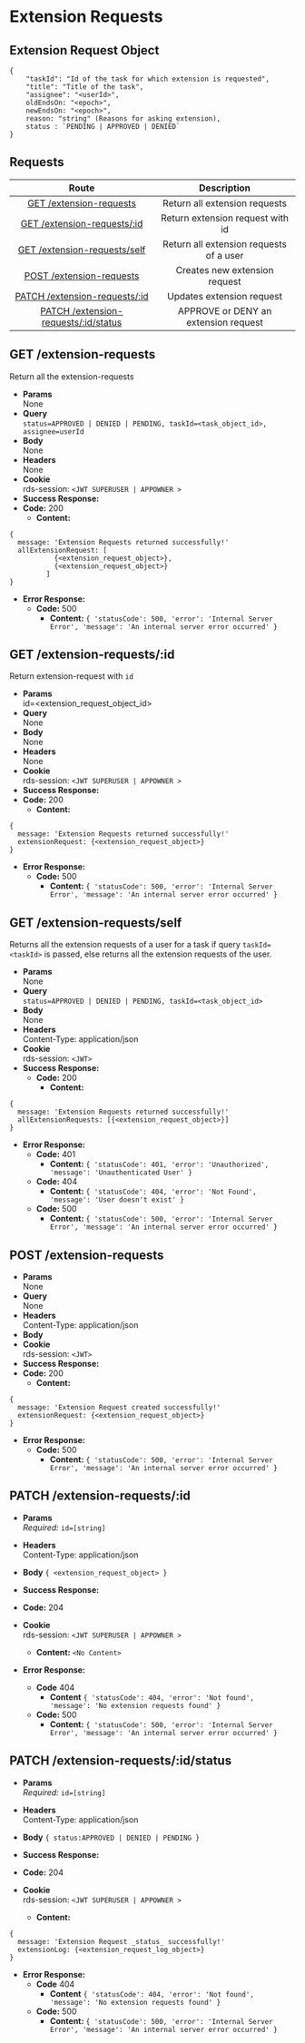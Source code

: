 # Extension Requests

## Extension Request Object

```
{
    "taskId": "Id of the task for which extension is requested",
    "title": "Title of the task",
    "assignee": "<userId>",
    oldEndsOn: "<epoch>",
    newEndsOn: "<epoch>",
    reason: "string" (Reasons for asking extension),
    status : `PENDING | APPROVED | DENIED`
}
```

## **Requests**

|               Route                |    Description    |
| :--------------------------------: | :---------------: |
|      [GET /extension-requests](#get-extension-requests)      | Return all extension requests |
|      [GET /extension-requests/:id](#get-extension-requests-id)      | Return extension request with id |
|      [GET /extension-requests/self](#get-extension-requests-self)      | Return all extension requests of a user |
|     [POST /extension-requests](#post-extension-requests)     | Creates new extension request  |
|     [PATCH /extension-requests/:id](#patch-extension-requestsid) |   Updates extension request   |
|     [PATCH /extension-requests/:id/status](#patch-extension-requests-id-status) |   APPROVE or DENY an extension request   |

## **GET /extension-requests**

Return all the extension-requests

- **Params**  
  None
- **Query**  
  `status=APPROVED | DENIED | PENDING, taskId=<task_object_id>, assignee=userId`
- **Body**  
  None
- **Headers**  
  None
- **Cookie**  
  rds-session: `<JWT SUPERUSER | APPOWNER >`
- **Success Response:**
- **Code:** 200
  - **Content:**

```
{
  message: 'Extension Requests returned successfully!'
  allExtensionRequest: [
           {<extension_request_object>},
           {<extension_request_object>}
         ]
}
```

- **Error Response:**
  - **Code:** 500
    - **Content:** `{ 'statusCode': 500, 'error': 'Internal Server Error', 'message': 'An internal server error occurred' }`

## **GET /extension-requests/:id**

Return extension-request with `id`

- **Params**  
  id=<extension_request_object_id>
- **Query**  
  None
- **Body**  
  None
- **Headers**  
  None
- **Cookie**  
  rds-session: `<JWT SUPERUSER | APPOWNER >`
- **Success Response:**
- **Code:** 200
  - **Content:**

```
{
  message: 'Extension Requests returned successfully!'
  extensionRequest: {<extension_request_object>}
}
```

- **Error Response:**
  - **Code:** 500
    - **Content:** `{ 'statusCode': 500, 'error': 'Internal Server Error', 'message': 'An internal server error occurred' }`

## **GET /extension-requests/self**

Returns all the extension requests of a user for a task if query `taskId=<taskId>` is passed, else returns all the extension requests of the user.

- **Params**  
  None
- **Query**  
  `status=APPROVED | DENIED | PENDING, taskId=<task_object_id>`
- **Body**  
  None
- **Headers**  
  Content-Type: application/json
- **Cookie**  
  rds-session: `<JWT>`
- **Success Response:**
  - **Code:** 200
    - **Content:**
```
{
  message: 'Extension Requests returned successfully!'
  allExtensionRequests: [{<extension_request_object>}]
}
```

- **Error Response:**
  - **Code:** 401
    - **Content:** `{ 'statusCode': 401, 'error': 'Unauthorized', 'message': 'Unauthenticated User' }`
  - **Code:** 404
    - **Content:** `{ 'statusCode': 404, 'error': 'Not Found', 'message': 'User doesn't exist' }`
  - **Code:** 500
    - **Content:** `{ 'statusCode': 500, 'error': 'Internal Server Error', 'message': 'An internal server error occurred' }`


## **POST /extension-requests**

- **Params**  
  None
- **Query**  
  None
- **Headers**  
  Content-Type: application/json
- **Body** 
- **Cookie**  
  rds-session: `<JWT>`
- **Success Response:**
- **Code:** 200
  - **Content:**

```
{
  message: 'Extension Request created successfully!'
  extensionRequest: {<extension_request_object>}
}
```

- **Error Response:**
  - **Code:** 500
    - **Content:** `{ 'statusCode': 500, 'error': 'Internal Server Error', 'message': 'An internal server error occurred' }`
    
## **PATCH /extension-requests/:id**

- **Params**  
  _Required:_ `id=[string]`

- **Headers**  
  Content-Type: application/json
- **Body** `{ <extension_request_object> }`
- **Success Response:**
- **Code:** 204
- **Cookie**  
  rds-session: `<JWT SUPERUSER | APPOWNER >`

  - **Content:** `<No Content>`

- **Error Response:**
  - **Code** 404
    - **Content** `{ 'statusCode': 404, 'error': 'Not found', 'message': 'No extension requests found' }`
  - **Code:** 500
    - **Content:** `{ 'statusCode': 500, 'error': 'Internal Server Error', 'message': 'An internal server error occurred' }`

## **PATCH /extension-requests/:id/status**

- **Params**  
  _Required:_ `id=[string]`

- **Headers**  
  Content-Type: application/json
- **Body** `{ status:APPROVED | DENIED | PENDING }`
- **Success Response:**
- **Code:** 204
- **Cookie**  
  rds-session: `<JWT SUPERUSER | APPOWNER >`

  - **Content:**
```
{
  message: 'Extension Request _status_ successfully!'
  extensionLog: {<extension_request_log_object>}
}
```

- **Error Response:**
  - **Code** 404
    - **Content** `{ 'statusCode': 404, 'error': 'Not found', 'message': 'No extension requests found' }`
  - **Code:** 500
    - **Content:** `{ 'statusCode': 500, 'error': 'Internal Server Error', 'message': 'An internal server error occurred' }`
